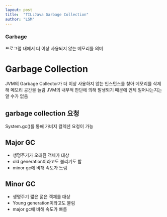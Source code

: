 ```yaml
---
layout: post
title:  "TIL:Java Garbage Collection"
author: "LSM"
---
```

### Garbage
프로그램 내에서 더 이상 사용되지 않는 메모리를 의미

# Garbage Collection
JVM의 Garbage Collector가 더 이상 사용하지 않는 인스턴스를 찾아 메모리를 삭제해 메모리 공간을 늘림
JVM의 내부적 판단에 의해 발생되기 때문에 언제 일어나는지는 알 수가 없음

## garbage collection 요청
System.gc()를 통해 가비지 컬렉션 요청이 가능

## Major GC
- 생명주기가 오래된 객체가 대상
- old generation이라고도 불리기도 함
- minor gc에 비해 속도가 느림

## Minor GC
- 생명주기 짧은 젊은 객체를 대상
- Young generation이라고도 불림
- major gc에 비해 속도가 빠름